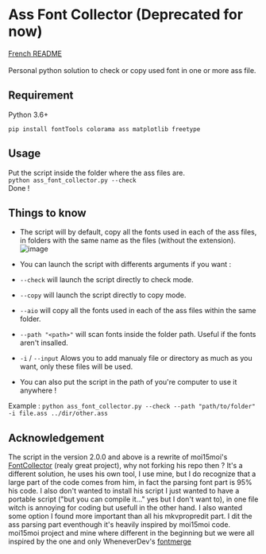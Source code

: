 # Ass Font Collector (Deprecated for now)

[French README](https://github.com/Hqndler/AssFontCollector/blob/main/README.fr.md)<br><br>
Personal python solution to check or copy used font in one or more ass file.

## Requirement 

Python 3.6+ 
```
pip install fontTools colorama ass matplotlib freetype
```

## Usage

Put the script inside the folder where the ass files are.<br>
`python ass_font_collector.py --check`<br>
Done !

## Things to know
- The script will by default, copy all the fonts used in each of the ass files, in folders with the same name as the files (without the extension).<br>
![image](https://github.com/Hqndler/AssFontCollector/assets/69089935/407948cc-c13f-41d0-b782-f93d104a94cd)

- You can launch the script with differents arguments if you want :
- `--check` will launch the script directly to check mode.<br>
- `--copy` will launch the script directly to copy mode.<br>
- `--aio` will copy all the fonts used in each of the ass files within the same folder.<br>
- `--path "<path>"` will scan fonts inside the folder path. Useful if the fonts aren't insalled.<br>
- `-i` / `--input` Alows you to add manualy file or directory as much as you want, only these files will be used.<br>
- You can also put the script in the path of you're computer to use it anywhere !

Example : `python ass_font_collector.py --check --path "path/to/folder" -i file.ass ../dir/other.ass`

## Acknowledgement

The script in the version 2.0.0 and above is a rewrite of moi15moi's [FontCollector](https://github.com/moi15moi/FontCollector) (realy great project), why not forking his repo then ? It's a different solution, he uses his own tool, I use mine, but I do recognize that a large part of the code comes from him, in fact the parsing font part is 95% his code. I also don't wanted to install his script I just wanted to have a portable script ("but you can compile it..." yes but I don't want to), in one file witch is annoying for coding but usefull in the other hand. I also wanted some option I found more important than all his mkvpropredit part. I dit the ass parsing part eventhough it's heavily inspired by moi15moi code.<br>
moi15moi project and mine where different in the beginning but we were all inspired by the one and only WheneverDev's [fontmerge](https://github.com/WheneverDev/fontmerge)
